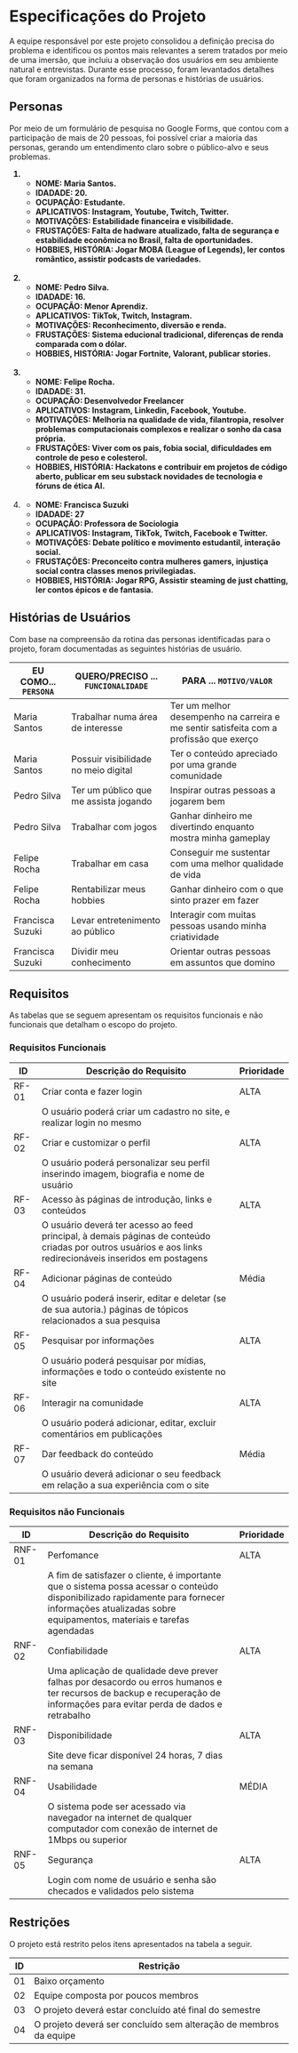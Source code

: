 # Especificações do Projeto

A equipe responsável por este projeto consolidou a definição precisa do problema e identificou os pontos mais relevantes a serem tratados por meio de uma imersão, que incluiu a observação dos usuários em seu ambiente natural e entrevistas. Durante esse processo, foram levantados detalhes que foram organizados na forma de personas e histórias de usuários. 

## Personas

Por meio de um formulário de pesquisa no Google Forms, que contou com a participação de mais de 20 pessoas, foi possível criar a maioria das personas, gerando um entendimento claro sobre o público-alvo e seus problemas. 
<b>
1. - NOME: Maria Santos.
   - IDADADE: 20.
   - OCUPAÇÃO: Estudante.
   - APLICATIVOS: Instagram, Youtube, Twitch, Twitter.
   - MOTIVAÇÕES: Estabilidade financeira e visibilidade.
   - FRUSTAÇÕES: Falta de hadware atualizado, falta de segurança e estabilidade econômica no Brasil, falta de oportunidades.
   - HOBBIES, HISTÓRIA: Jogar MOBA (League of Legends), ler contos romântico, assistir podcasts de variedades. 
   <br>
2. - NOME: Pedro Silva.
   - IDADADE: 16.
   - OCUPAÇÃO: Menor Aprendiz.
   - APLICATIVOS: TikTok, Twitch, Instagram.
   - MOTIVAÇÕES: Reconhecimento, diversão e renda.
   - FRUSTAÇÕES: Sistema educional tradicional, diferenças de renda comparada com o dólar.
   - HOBBIES, HISTÓRIA: Jogar Fortnite, Valorant, publicar stories.
   <br>
3. - NOME: Felipe Rocha.
   - IDADADE: 31.
   - OCUPAÇÃO: Desenvolvedor Freelancer
   - APLICATIVOS: Instagram, Linkedin, Facebook, Youtube.
   - MOTIVAÇÕES: Melhoria na qualidade de vida, filantropia, resolver problemas computacionais complexos e realizar o sonho da casa própria.
   - FRUSTAÇÕES: Viver com os pais, fobia social, dificuldades em controle de peso e colesterol.
   - HOBBIES, HISTÓRIA: Hackatons e contribuir em projetos de código aberto, publicar em seu substack novidades de tecnologia e fóruns de ética AI.
   <br>
4. - NOME: Francisca Suzuki
   - IDADADE: 27
   - OCUPAÇÃO: Professora de Sociologia
   - APLICATIVOS: Instagram, TikTok, Twitch, Facebook e Twitter.
   - MOTIVAÇÕES: Debate político e movimento estudantil, interação social.
   - FRUSTAÇÕES: Preconceito contra mulheres gamers, injustiça social contra classes menos privilegiadas.
   - HOBBIES, HISTÓRIA: Jogar RPG, Assistir steaming de just chatting, ler contos épicos e de fantasia.
</b></br>

## Histórias de Usuários

Com base na compreensão da rotina das personas identificadas para o projeto, foram documentadas as seguintes histórias de usuário. 

|EU COMO... `PERSONA`| QUERO/PRECISO ... `FUNCIONALIDADE` |PARA ... `MOTIVO/VALOR`                 |
|--------------------|------------------------------------|----------------------------------------|
|Maria Santos  | Trabalhar numa área de interesse           | Ter um melhor desempenho na carreira e me sentir satisfeita com a profissão que exerço |
|Maria Santos  | Possuir visibilidade no meio digital       | Ter o conteúdo apreciado por uma grande comunidade |  
|Pedro Silva   | Ter um público que me assista jogando      | Inspirar outras pessoas a jogarem bem |
|Pedro Silva   | Trabalhar com jogos                        | Ganhar dinheiro me divertindo enquanto mostra minha gameplay |
|Felipe Rocha  | Trabalhar em casa                          | Conseguir me sustentar com uma melhor qualidade de vida |
|Felipe Rocha  | Rentabilizar meus hobbies                  | Ganhar dinheiro com o que sinto prazer em fazer |
|Francisca Suzuki | Levar entretenimento ao público         | Interagir com muitas pessoas usando minha criatividade |
|Francisca Suzuki | Dividir meu conhecimento                | Orientar outras pessoas em assuntos que domino |

## Requisitos

As tabelas que se seguem apresentam os requisitos funcionais e não funcionais que detalham o escopo do projeto.

### Requisitos Funcionais

|ID    | Descrição do Requisito  | Prioridade |
|------|-----------------------------------------|----|
|RF-01 | Criar conta e fazer login | ALTA |  
|      | O usuário poderá criar um cadastro no site, e realizar login no mesmo  |
|RF-02 | Criar e customizar o perfil | ALTA |
|      | O usuário poderá personalizar seu perfil inserindo imagem, biografia e nome de usuário |
|RF-03 | Acesso às páginas de introdução, links e conteúdos | ALTA |
|      | O usuário deverá ter acesso ao feed principal, à demais páginas de conteúdo criadas por outros usuários e aos links redirecionáveis inseridos em postagens |
|RF-04 | Adicionar páginas de conteúdo | Média |
|      | O usuário poderá inserir, editar e deletar (se de sua autoria.) páginas de tópicos relacionados a sua pesquisa |
|RF-05 | Pesquisar por informações | ALTA |
|      | O usuário poderá pesquisar por mídias, informações e todo o conteúdo existente no site |
|RF-06 | Interagir na comunidade | ALTA |
|      | O usuário poderá adicionar, editar, excluir comentários em publicações |
|RF-07 | Dar feedback do conteúdo | Média |
|      | O usuário deverá adicionar o seu feedback em relação a sua experiência com o site |


### Requisitos não Funcionais

|ID     | Descrição do Requisito  |Prioridade |
|-------|-------------------------|----|
|RNF-01 | Perfomance | ALTA |
|       | A fim de satisfazer o cliente, é importante que o sistema possa acessar o conteúdo disponibilizado rapidamente para fornecer informações atualizadas sobre equipamentos, materiais e tarefas agendadas | 
|RNF-02 | Confiabilidade |  ALTA |
|       | Uma aplicação de qualidade deve prever falhas por desacordo ou erros humanos e ter recursos de backup e recuperação de informações para evitar perda de dados e retrabalho | 
|RNF-03 | Disponibilidade | ALTA |
|       | Site deve ficar disponível 24 horas, 7 dias na semana |
|RNF-04 | Usabilidade | MÉDIA |
|       | O sistema pode ser acessado via navegador na internet de qualquer computador com conexão de internet de 1Mbps ou superior |
|RNF-05 | Segurança | ALTA |
|       | Login com nome de usuário e senha são checados e validados pelo sistema | 

## Restrições

O projeto está restrito pelos itens apresentados na tabela a seguir.

|ID| Restrição                                             |
|--|-------------------------------------------------------|
|01| Baixo orçamento |
|02| Equipe composta por poucos membros |
|03| O projeto deverá estar concluído até final do semestre |
|04| O projeto deverá ser concluído sem alteração de membros da equipe |
